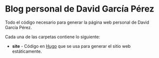 # Blog personal de David García Pérez

Todo el código necesario para generar la página web personal de David García Pérez. 

Cada una de las carpetas contiene lo siguiente:

* **site** - Código en [Hugo](https://gohugo.io/) que se usa para generar el sitio web estáticamente.
